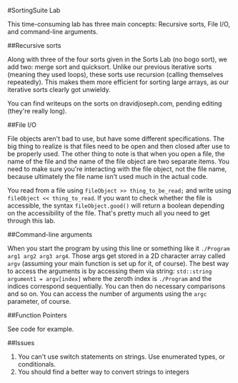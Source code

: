 #SortingSuite Lab

This time-consuming lab has three main concepts: Recursive sorts, File I/O, and command-line arguments.

##Recursive sorts

Along with three of the four sorts given in the Sorts Lab (no bogo sort), we add two: merge sort and quicksort.  Unlike our previous iterative sorts (meaning they used loops), these sorts use recursion (calling themselves repeatedly).  This makes them more efficient for sorting large arrays, as our iterative sorts clearly got unwieldy.  

You can find writeups on the sorts on dravidjoseph.com, pending editing (they're really long).

##File I/O 

File objects aren't bad to use, but have some different specifications.  The big thing to realize is that files need to be open and then closed after use to be properly used.  The other thing to note is that when you open a file, the name of the file and the name of the file object are two separate items.  You need to make sure you're interacting with the file object, not the file name, because ultimately the file name isn't used much in the actual code.

You read from a file using `fileObject >> thing_to_be_read;` and write using `fileObject << thing_to_read`.  If you want to check whether the file is accessible, the syntax `fileObject.good()` will return a boolean depending on the accessibility of the file.  That's pretty much all you need to get through this lab.

##Command-line arguments

When you start the program by using this line or something like it `./Program arg1 arg2 arg3 arg4`.  Those args get stored in a 2D character array called `argv` (assuming your main function is set up for it, of course).  The best way to access the arguments is by accessing them via string: `std::string argument1 = argv[index]` where the zeroth index is `./Program` and the indices correspond sequentially.  You can then do necessary comparisons and so on. You can access the number of arguments using the `argc` parameter, of course.

##Function Pointers

See code for example.

##Issues

1) You can't use switch statements on strings.  Use enumerated types, or conditionals.
2) You should find a better way to convert strings to integers


